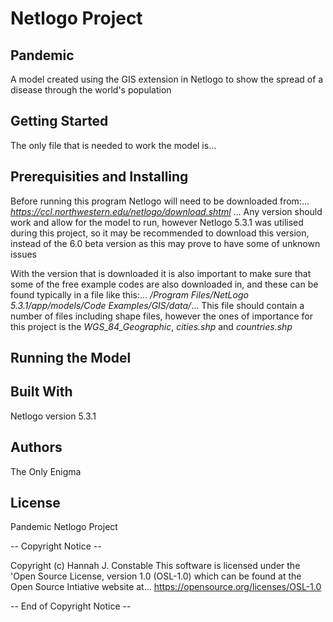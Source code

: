 # Netlogo Project 
## Pandemic

A model created using the GIS extension in Netlogo to show the spread of a disease through the world's population

## Getting Started

The only file that is needed to work the model is...


## Prerequisities and Installing

Before running this program Netlogo will need to be downloaded from:...
_https://ccl.northwestern.edu/netlogo/download.shtml_ ... 
Any version should work and allow for the model to run, however Netlogo 5.3.1 was utilised
during this project, so it may be recommended to download this version, instead of the 6.0
beta version as this may prove to have some of unknown issues

With the version that is downloaded it is also important to make sure that some of the free
example codes are also downloaded in, and these can be found typically in a file like this:...
_/Program Files/NetLogo 5.3.1/app/models/Code Examples/GIS/data/_...
This file should contain a number of files including shape files, however the ones of 
importance for this project is the *WGS_84_Geographic*, *cities.shp* and *countries.shp*

## Running the Model


## Built With

Netlogo version 5.3.1

## Authors

The Only Enigma

## License

 Pandemic Netlogo Project
 
 -- Copyright Notice --


 Copyright (c) Hannah J. Constable
 This software is licensed under the 'Open Source License, version 1.0 (OSL-1.0)
 which can be found at the Open Source Intiative website at...
https://opensource.org/licenses/OSL-1.0


-- End of Copyright Notice --
